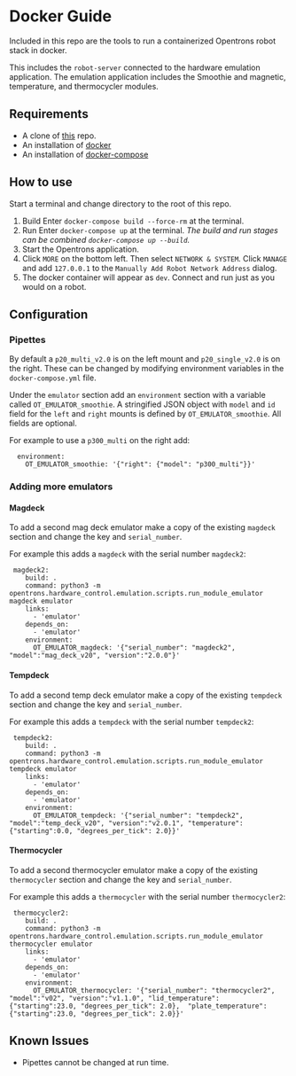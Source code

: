 Docker Guide  
=======================  
Included in this repo are the tools to run a containerized Opentrons robot stack in docker.

This includes the `robot-server` connected to the hardware emulation application. The emulation application includes the Smoothie and magnetic, temperature, and thermocycler modules.

## Requirements

- A clone of [this](https://github.com/Opentrons/opentrons) repo.
- An installation of [docker](https://docs.docker.com/get-docker/)
- An installation of [docker-compose](https://docs.docker.com/compose/install/)

## How to use

Start a terminal and change directory to the root of this repo.

1. Build
   Enter `docker-compose build --force-rm` at the terminal.
2. Run
   Enter `docker-compose up` at the terminal. _The build and run stages can be combined `docker-compose up --build`._
3. Start the Opentrons application.
4. Click `MORE` on the bottom left. Then select `NETWORK & SYSTEM`. Click `MANAGE` and add `127.0.0.1` to the `Manually Add Robot Network Address` dialog.
5. The docker container will appear as `dev`. Connect and run just as you would on a robot.

## Configuration

### Pipettes

By default a `p20_multi_v2.0` is on the left mount and `p20_single_v2.0` is on the right. These can be changed by modifying environment variables in the `docker-compose.yml` file.

Under the `emulator` section add an `environment` section with a variable called `OT_EMULATOR_smoothie`. A stringified JSON object with `model` and `id` field for the `left` and `right` mounts is defined by `OT_EMULATOR_smoothie`. All fields are optional.

For example to use a `p300_multi` on the right add:

```
  environment:
    OT_EMULATOR_smoothie: '{"right": {"model": "p300_multi"}}'
```


### Adding more emulators

#### Magdeck

To add a second mag deck emulator make a copy of the existing `magdeck` section and change the key and `serial_number`. 

For example this adds a `magdeck` with the serial number `magdeck2`:
```
 magdeck2:
    build: .
    command: python3 -m opentrons.hardware_control.emulation.scripts.run_module_emulator magdeck emulator
    links:
      - 'emulator'
    depends_on:
      - 'emulator'
    environment:
      OT_EMULATOR_magdeck: '{"serial_number": "magdeck2", "model":"mag_deck_v20", "version":"2.0.0"}'
```

#### Tempdeck

To add a second temp deck emulator make a copy of the existing `tempdeck` section and change the key and `serial_number`. 

For example this adds a `tempdeck` with the serial number `tempdeck2`:
```
 tempdeck2:
    build: .
    command: python3 -m opentrons.hardware_control.emulation.scripts.run_module_emulator tempdeck emulator
    links:
      - 'emulator'
    depends_on:
      - 'emulator'
    environment:
      OT_EMULATOR_tempdeck: '{"serial_number": "tempdeck2", "model":"temp_deck_v20", "version":"v2.0.1", "temperature": {"starting":0.0, "degrees_per_tick": 2.0}}'
```

#### Thermocycler

To add a second thermocycler emulator make a copy of the existing `thermocycler` section and change the key and `serial_number`. 

For example this adds a `thermocycler` with the serial number `thermocycler2`:
```
 thermocycler2:
    build: .
    command: python3 -m opentrons.hardware_control.emulation.scripts.run_module_emulator thermocycler emulator
    links:
      - 'emulator'
    depends_on:
      - 'emulator'
    environment:
      OT_EMULATOR_thermocycler: '{"serial_number": "thermocycler2", "model":"v02", "version":"v1.1.0", "lid_temperature": {"starting":23.0, "degrees_per_tick": 2.0},  "plate_temperature": {"starting":23.0, "degrees_per_tick": 2.0}}'
```


## Known Issues

- Pipettes cannot be changed at run time.
